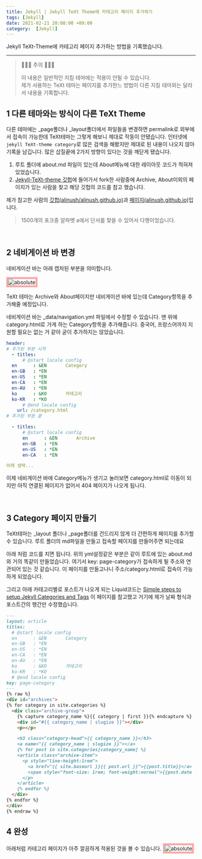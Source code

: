 ```yaml
---
title: Jekyll | Jekyll TeXt Theme에 카테고리 페이지 추가하기
tags: [Jekyll]
date: 2021-02-21 20:08:00 +09:00
category:  [Jekyll]
---
```


Jekyll TeXt-Theme에 카테고리 페이지 추가하는 방법을 기록했습니다.

<!--more-->
---


>🚨🚨🚨 주의   🚨🚨🚨  
>  
>이 내용은 일반적인 지킬 테마에는 적용이 안될 수 있습니다.  
제가 사용하는 TeXt 테마는 페이지를 추가한느 방법이 다른 지킬 테마와는 달라서 내용을 기록합니다.



## 1 다른 테마와는 방식이 다른 TeXt Theme

다른 테마에는 _page폴더나 _layout폴더에서 파일들을 변경하면 permalink로 외부에서 접속이 가능한데 TeXt테마는 그렇게 해보니 제대로 작동이 안됐습니다.
인터넷에 `jekyll TeXt-theme category`로 많은 검색을 해봤지만 제대로 된 내용이 나오지 않아 기록을 남깁니다.
많은 삽질끝에 2가지 방향이 있다는 것을 깨닫게 됐습니다.

1. 루트 폴더에 about.md 파일이 있는데 About메뉴에 대한 레이아웃 코드가 적혀져 있었습니다.
2. [Jekyll-TeXt-theme 깃헙](https://github.com/kitian616/jekyll-TeXt-theme)에 들어가서 fork한 사람중에 Archive, About이외의 페이지가 있는 사람을 찾고 해당 깃헙의 코드를 참고 했습니다.

제가 참고한 사람의 [깃헙(alinush/alinush.github.io)](https://github.com/alinush/alinush.github.io)과 [페이지(alinush.github.io)](https://alinush.github.io/)입니다.

> 1500개의 포크중 알파벳 a에서 단서를 찾을 수 있어서 다행이었습니다.

<br />

## 2 네비게이션 바 변경

네비게이션 바는 아래 캡처된 부분을 의미합니다.

<img style="border: 5px solid #fda6a7" data-action="zoom" src='{{ "/assets/images/2020-02-21/img1.png" | relative_url }}' alt='absolute'>


TeXt 테마는 Archive와 About페이지만 네비게이션 바에 있는데 Category항목을 추가해줄 예정입니다.

네비게이션 바는 _data/navigation.yml 파일에서 수정할 수 있습니다.
맨 위에 category.html로 가게 하는 Category항목을 추가해줍니다.
중국어, 프랑스어까지 지원할 필요는 없는 거 같아 굳이 추가하지는 않았습니다.


```yml
header:
# 추가된 부분 시작
  - titles:
      # @start locale config
  en      : &EN       Category
  en-GB   : *EN
  en-US   : *EN
  en-CA   : *EN
  en-AU   : *EN
  ko      : &KO       카테고리
  ko-KR   : *KO
      # @end locale config
    url: /category.html
# 추가된 부분 끝

  - titles:
      # @start locale config
      en      : &EN       Archive
      en-GB   : *EN
      en-US   : *EN
      en-CA   : *EN

아래 생략...
```

이제 네비게이션 바에 Category메뉴가 생기고 눌러보면 category.html로 이동이 되지만 아직 연결된 페이지가 없어서 404 페이지가 나오게 됩니다.

<br />

## 3 Category 페이지 만들기

TeXt테마는 _layout 폴더나 _page폴더를 건드리지 않게 더 간편하게 페이지를 추가할 수 있습니다.
루트 폴더의 md파일을 만들고 접속할 페이지를 만들어주면 되는데요

아래 처럼 코드를 치면 됩니다. 위의 yml설정같은 부분은 같이 루트에 있는 about.md와 거의 똑같이 만들었습니다.
여기서 key: page-category가 접속하게 될 주소와 연관되어 있는 것 같습니다. 
이 페이지를 만들고나니 주소/category.html로 접속이 가능하게 되었습니다.

그리고 아래 카테고리별로 포스트가 나오게 되는 Liquid코드는 [ Simple steps to setup Jekyll Categories and Tags](https://blog.webjeda.com/jekyll-categories/) 이 페이지를 참고했고 거기에 제가 날짜 형식과 포스트간의 행간만 수정했습니다.

```md
---
layout: article
titles:
  # @start locale config
  en      : &EN       Category
  en-GB   : *EN
  en-US   : *EN
  en-CA   : *EN
  en-AU   : *EN
  ko      : &KO       카테고리
  ko-KR   : *KO
  # @end locale config
key: page-category
---
{% raw %}
<div id="archives">
{% for category in site.categories %}
  <div class="archive-group">
    {% capture category_name %}{{ category | first }}{% endcapture %}
    <div id="#{{ category_name | slugize }}"></div>
    <p></p>

    <h3 class="category-head">{{ category_name }}</h3>
    <a name="{{ category_name | slugize }}"></a>
    {% for post in site.categories[category_name] %}
    <article class="archive-item">
      <p style="line-height:1rem">
        <a href="{{ site.baseurl }}{{ post.url }}">{{post.title}}</a>
        <span style="font-size: 1rem; font-weight:normal">{{post.date | date: "%b %d %Y"}}</span>
      </p>
    </article>
    {% endfor %}
  </div>
{% endfor %}
</div>
{% endraw %}
```


## 4 완성

아래처럼 카테고리 페이지가 아주 깔끔하게 적용된 것을 볼 수 있습니다.
<img style="border: 5px solid #fda6a7" data-action="zoom" src='{{ "/assets/images/2020-02-21/img2.png" | relative_url }}'  alt='absolute'>